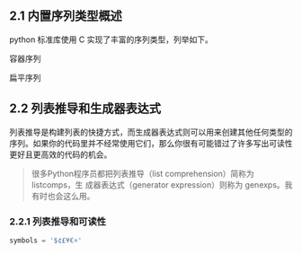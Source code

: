 
## 2.1 内置序列类型概述

python 标准库使用 C 实现了丰富的序列类型，列举如下。

容器序列

扁平序列


## 2.2 列表推导和生成器表达式

列表推导是构建列表的快捷方式，而生成器表达式则可以用来创建其他任何类型的序列。如果你的代码里并不经常使用它们，那么你很有可能错过了许多写出可读性更好且更高效的代码的机会。

> 很多Python程序员都把列表推导（list comprehension）简称为listcomps，生 成器表达式（generator expression）则称为 genexps。我有时也会这么用。
### 2.2.1 列表推导和可读性

```python
symbols = '$¢£¥€¤'
```
